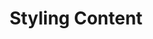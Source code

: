 ---
layout: chapter
title: Styling Content
slides:

    - class: title-slide

      content: |

        ![Gather Workshops Logo]([[BASE_URL]]/theme/assets/images/gw_logo.png)

        # Styley Design
        _Making things pretty with CSS_


      notes: |

        :)



    - content: |

        ## Naming Things

        Find the `h1` and add the class `pageHeading`

        ```html
        <h1 class="pageHeading">Otters</h1>
        ```
        {:.big-code}

        We can now design the heading using its class name




    - content: |

        ## Design by Code

        SCREENSHOT
        

        Open the CSS panel. 

        Design code is written in a separate place from the HTML content.



    - content: |

        ## Writing a Rule

        ```css
        .pageHeading {
          color: red;
        }
        ```
        {:.big-code}

        We create one design rule for each class name we make up.

        Your page heading should now be red.
        {:.checkpoint}




    - content: |

        ## Font Options

        ```css
        .pageHeading {
          color: red;
          font-family: Comic Sans MS;
          font-size: 50px;
        }
        ```
        {:.big-code data-line="1-2, 5" }

        Many lines of design can be added to a single rule.

        Your page heading should now be large and Comic Sans.
        {:.checkpoint}




    - content: |

        ## Text Design Options

        ```css
        .pageHeading {
          color: red;
          font-family: Comic Sans MS;
          font-size: 50px;
          text-align: center;
          text-shadow: 3px 3px 3px black;
        }
        ```
        {: data-line="1-4, 7" }

        You can also use CSS to align and decorate your text.

        Your heading should be centered with a drop shadow.
        {:.checkpoint}





    - content: |

        ## Identify the Tagline

        ```html
        <p class="tagline">
        They're otterly adorable.
        </p>
        ```
        {:.big-code}

        Follow the same process to design the tagline under your heading.

        Find the tagline and add a class.
        {:.checkpoint} 




    - content: |

        ## Create a matching design rule

        ```css
        .tagline {
          color: purple;
          font-family: Comic Sans MS;
          font-size: 25px;
          font-weight: bold;
          text-align: center;
        }
        ```
        {:.big-code}

        In your CSS panel, create a new rule for the tagline.

        Your tagline should be big, bold, purple and Comic Sans.
        {:.checkpoint}





    - content: |

        ## Challenge: Design your Subheadings

        Make a new design rule called `subheading` 
        and apply it to all three subheadings.



    - content: |

        ## Styling based on Element Type

        ```css
        p {
          color: darkblue;
          font-size: 16px;
          line-height: 150%;
        }
        ```
        {:.big-code}

        We can style all paragraphs at the same time.

        Notice there is no dot in front of the rule name
        when styling elements by their tag name!




    - content: |

        ## Styling all Images

        ```css
        img {
          border-style: solid;
          border-width: 5px;
          border-color: white;
          box-shadow: 5px 5px 5px black;
        }
        ```
        {:.big-code}

        We can use the same approach to design all images at once.





    - content: |

        ## Stuff We Covered

        - **Rule Structure**
          A design rule is made up of a target and a bunch of lines of design.
        - **Class Styles**
          A design rule can be applied to specific elements using a class name
        - **Element Styles**
          A design rule can be applied to all elements of one kind by the element name
        {:.flex-list}



    - content: |

        ![Thumbs Up!]([[BASE_URL]]/theme/assets/images/thumbs-up.svg){: height="200" }

        ## Styley Design: Complete!

        Great, now a wee bit about layout...

        [Take me to the next chapter!](layout-basics.html)


      notes: |

        Great! Now that we know the basics, let's get started on our own projects.

---